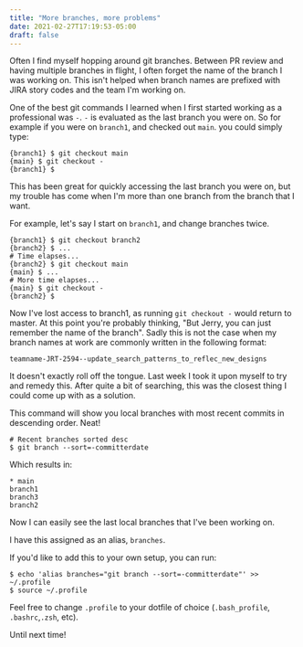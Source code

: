 ```yaml
---
title: "More branches, more problems"
date: 2021-02-27T17:19:53-05:00
draft: false
---
```


Often I find myself hopping around git branches. Between PR review and having multiple branches in flight, I often forget the name of the branch I was working on. This isn't helped when branch names are prefixed with JIRA story codes and the team I'm working on. 

One of the best git commands I learned when I first started working as a professional was `-`. `-` is evaluated as the last branch you were on. So for example if you were on `branch1`, and checked out `main`. you could simply type:
```shell
{branch1} $ git checkout main 
{main} $ git checkout - 
{branch1} $ 
```

This has been great for quickly accessing the last branch you were on, but my trouble has come when I'm more than one branch from the branch that I want. 

For example, let's say I start on `branch1`, and change branches twice.

```shell
{branch1} $ git checkout branch2 
{branch2} $ ...
# Time elapses...
{branch2} $ git checkout main 
{main} $ ...
# More time elapses...
{main} $ git checkout - 
{branch2} $ 
```

Now I've lost access to branch1, as running `git checkout -` would return to master. At this point you're probably thinking, "But Jerry, you can just remember the name of the branch". Sadly this is not the case when my branch names at work are commonly written in the following format:
```
teamname-JRT-2594--update_search_patterns_to_reflec_new_designs
```

It doesn't exactly roll off the tongue. Last week I took it upon myself to try and remedy this. After quite a bit of searching, this was the closest thing I could come up with as a solution. 

This command will show you local branches with most recent commits in descending order. Neat!

```shell
# Recent branches sorted desc 
$ git branch --sort=-committerdate
```
Which results in:
```shell
* main
branch1
branch3
branch2
```

Now I can easily see the last local branches that I've been working on. 

I have this assigned as an alias, `branches`.

If you'd like to add this to your own setup, you can run:
```shell
$ echo 'alias branches="git branch --sort=-committerdate"' >> ~/.profile
$ source ~/.profile
```

Feel free to change `.profile` to your dotfile of choice (`.bash_profile`, `.bashrc`,`.zsh`, etc).

Until next time!
